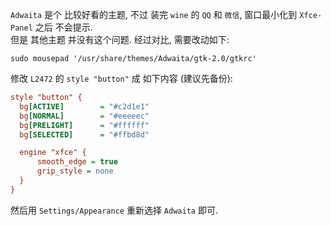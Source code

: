 `Adwaita` 是个 比较好看的主题, 不过 装完 `wine` 的 `QQ` 和 `微信`, 窗口最小化到 `Xfce-Panel` 之后 不会提示.  
但是 其他主题 并没有这个问题. 经过对比, 需要改动如下:

``` shell
sudo mousepad '/usr/share/themes/Adwaita/gtk-2.0/gtkrc'
```

修改 `L2472` 的 `style "button"` 成 如下内容 (建议先备份):
``` cfg
style "button" {  
  bg[ACTIVE]        = "#c2d1e1"
  bg[NORMAL]        = "#eeeeec"
  bg[PRELIGHT]      = "#ffffff"
  bg[SELECTED]      = "#ffbd8d"

  engine "xfce" {
      smooth_edge = true
      grip_style = none
  }
}
```

然后用 `Settings/Appearance` 重新选择 `Adwaita` 即可.
